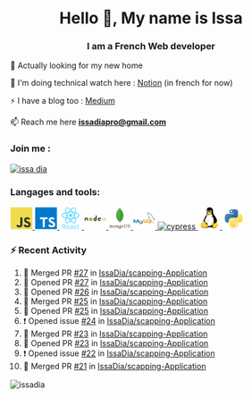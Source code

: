 <h1 align="center">Hello 👋, My name is Issa</h1>
<h3 align="center">I am a French Web developer</h3>


🔭 Actually looking for my new home


📝 I'm doing technical watch here :  [Notion](https://www.notion.so/Veille-Techno-Issa-2572f315bd9348c3a13dcb8b8c3cdb0d) (in french for now)

⚡ I have a blog too : [Medium](https://medium.com/@issadia)

📫 Reach me here **issadiapro@gmail.com**

<h3 align="left">Join me :</h3>
<p align="left">
<a href="https://linkedin.com/in/issa-dia-dev/" target="blank"><img align="center" src="https://raw.githubusercontent.com/rahuldkjain/github-profile-readme-generator/master/src/images/icons/Social/linked-in-alt.svg" alt="issa dia" height="30" width="40" /></a>
</p>

<h3 align="left">Langages and tools:</h3>
<p align="left"> 
  <a href="https://developer.mozilla.org/en-US/docs/Web/JavaScript" target="_blank"> <img src="https://raw.githubusercontent.com/devicons/devicon/master/icons/javascript/javascript-original.svg" alt="javascript" width="40" height="40"/> </a>
  <a href="https://www.typescriptlang.org/" target="_blank"> <img src="https://raw.githubusercontent.com/devicons/devicon/master/icons/typescript/typescript-original.svg" alt="typescript" width="40" height="40"/> </a>
  <a href="https://reactjs.org/" target="_blank"> <img src="https://raw.githubusercontent.com/devicons/devicon/master/icons/react/react-original-wordmark.svg" alt="react" width="40" height="40"/> </a>
  <a href="https://nodejs.org" target="_blank"> <img src="https://raw.githubusercontent.com/devicons/devicon/master/icons/nodejs/nodejs-original-wordmark.svg" alt="nodejs" width="40" height="40"/> </a>
   <a href="https://www.mongodb.com/" target="_blank"> <img src="https://raw.githubusercontent.com/devicons/devicon/master/icons/mongodb/mongodb-original-wordmark.svg" alt="mongodb" width="40" height="40"/> </a>
  <a href="https://www.mysql.com/" target="_blank"> <img src="https://raw.githubusercontent.com/devicons/devicon/master/icons/mysql/mysql-original-wordmark.svg" alt="mysql" width="40" height="40"/> </a>
  <a href="https://www.cypress.io" target="_blank"> <img src="https://raw.githubusercontent.com/simple-icons/simple-icons/6e46ec1fc23b60c8fd0d2f2ff46db82e16dbd75f/icons/cypress.svg" alt="cypress" width="40" height="40"/> </a>
  <a href="https://www.linux.org/" target="_blank"> <img src="https://raw.githubusercontent.com/devicons/devicon/master/icons/linux/linux-original.svg" alt="linux" width="40" height="40"/> </a> 
    <a href="https://www.python.org" target="_blank"> <img src="https://raw.githubusercontent.com/devicons/devicon/master/icons/python/python-original.svg" alt="python" width="40" height="40"/> </a>
</p>

### :zap: Recent Activity

<!--START_SECTION:activity-->
1. 🎉 Merged PR [#27](https://github.com/IssaDia/scapping-Application/pull/27) in [IssaDia/scapping-Application](https://github.com/IssaDia/scapping-Application)
2. 💪 Opened PR [#27](https://github.com/IssaDia/scapping-Application/pull/27) in [IssaDia/scapping-Application](https://github.com/IssaDia/scapping-Application)
3. 💪 Opened PR [#26](https://github.com/IssaDia/scapping-Application/pull/26) in [IssaDia/scapping-Application](https://github.com/IssaDia/scapping-Application)
4. 🎉 Merged PR [#25](https://github.com/IssaDia/scapping-Application/pull/25) in [IssaDia/scapping-Application](https://github.com/IssaDia/scapping-Application)
5. 💪 Opened PR [#25](https://github.com/IssaDia/scapping-Application/pull/25) in [IssaDia/scapping-Application](https://github.com/IssaDia/scapping-Application)
6. ❗️ Opened issue [#24](https://github.com/IssaDia/scapping-Application/issues/24) in [IssaDia/scapping-Application](https://github.com/IssaDia/scapping-Application)
7. 🎉 Merged PR [#23](https://github.com/IssaDia/scapping-Application/pull/23) in [IssaDia/scapping-Application](https://github.com/IssaDia/scapping-Application)
8. 💪 Opened PR [#23](https://github.com/IssaDia/scapping-Application/pull/23) in [IssaDia/scapping-Application](https://github.com/IssaDia/scapping-Application)
9. ❗️ Opened issue [#22](https://github.com/IssaDia/scapping-Application/issues/22) in [IssaDia/scapping-Application](https://github.com/IssaDia/scapping-Application)
10. 🎉 Merged PR [#21](https://github.com/IssaDia/scapping-Application/pull/21) in [IssaDia/scapping-Application](https://github.com/IssaDia/scapping-Application)
<!--END_SECTION:activity-->

<p><img align="center" src="https://github-readme-streak-stats.herokuapp.com/?user=issadia&" alt="issadia" /></p>


